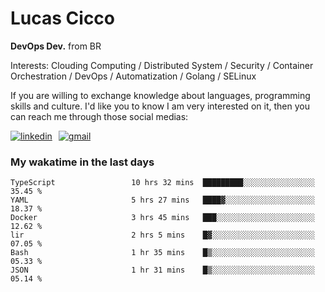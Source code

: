 # Lucas Cicco

**DevOps Dev.** from BR

Interests: Clouding Computing / Distributed System / Security / Container Orchestration / DevOps / Automatization / Golang / SELinux

If you are willing to exchange knowledge about languages, programming skills and culture. I'd like you to know I am very interested on it, then you can reach me through those social medias:

<div style="display: flex; align-items: center; gap: 10px;">
  <a href="https://www.linkedin.com/in/lucas-vitor-de-cicco" target="_blank">
    <img
      src="https://img.shields.io/badge/-LinkedIn-%230077B5?style=for-the-badge&logo=linkedin&logoColor=white"
      alt="linkedin"
      target="_blank" 
    />
  </a>
  <a href="mailto:lucasvitorx1@gmail.com">
      <img
        src="https://img.shields.io/badge/-Gmail-%23333?style=for-the-badge&logo=gmail&logoColor=white"
        alt="gmail"
        target="_blank"
      />
  </a>
</div>

### My wakatime in the last days

<!--START_SECTION:waka-->

```text
TypeScript                 10 hrs 32 mins  █████████░░░░░░░░░░░░░░░░   35.45 %
YAML                       5 hrs 27 mins   ████▓░░░░░░░░░░░░░░░░░░░░   18.37 %
Docker                     3 hrs 45 mins   ███░░░░░░░░░░░░░░░░░░░░░░   12.62 %
lir                        2 hrs 5 mins    █▓░░░░░░░░░░░░░░░░░░░░░░░   07.05 %
Bash                       1 hr 35 mins    █▒░░░░░░░░░░░░░░░░░░░░░░░   05.33 %
JSON                       1 hr 31 mins    █▒░░░░░░░░░░░░░░░░░░░░░░░   05.14 %
```

<!--END_SECTION:waka-->
